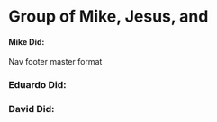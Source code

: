 # Group of Mike, Jesus, and 

#### Mike Did:
Nav
footer
master format

### Eduardo Did:


### David Did: 
